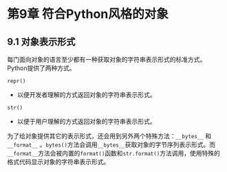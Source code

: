 # 第9章 符合Python风格的对象

## 9.1 对象表示形式

每门面向对象的语言至少都有一种获取对象的字符串表示形式的标准方式。Python提供了两种方式。

 `repr()`

- 以便开发者理解的方式返回对象的字符串表示形式。

`str()`

- 以便于用户理解的方式返回对象的字符串表示形式。

为了给对象提供其它的表示形式，还会用到另外两个特殊方法：`__bytes__` 和 `__format__` 。`bytes()`方法会调用`__bytes__`获取对象的字节序列表示形式。而`__format__`方法会被内置的`format()`函数和`str.format()`方法调用，使用特殊的格式代码显示对象的字符串表示形式。
